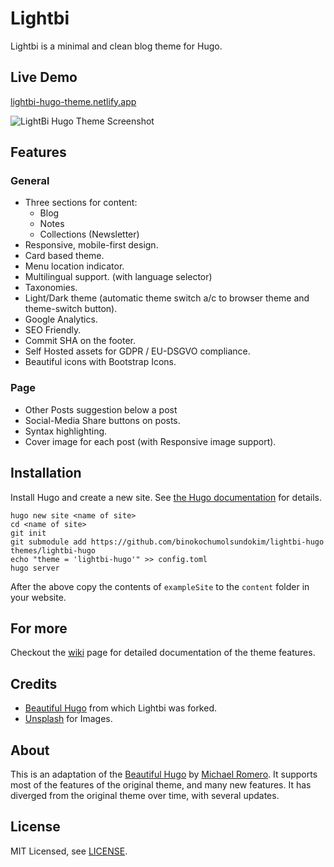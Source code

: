 # Lightbi 

Lightbi is a minimal and clean blog theme for Hugo.

## Live Demo

[lightbi-hugo-theme.netlify.app](https://lightbi-hugo-theme.netlify.app/)

![LightBi Hugo Theme Screenshot](https://raw.githubusercontent.com/binokochumolsundokim/lightbi-hugo/master/images/screenshot.png)

## Features

### General
- Three sections for content:
    - Blog
    - Notes
    - Collections (Newsletter)
- Responsive, mobile-first design.
- Card based theme.
- Menu location indicator.
- Multilingual support. (with language selector)
- Taxonomies.
- Light/Dark theme (automatic theme switch a/c to browser theme and theme-switch button).
- Google Analytics.
- SEO Friendly.
- Commit SHA on the footer.
- Self Hosted assets for GDPR / EU-DSGVO compliance.
- Beautiful icons with Bootstrap Icons.

### Page
- Other Posts suggestion below a post
- Social-Media Share buttons on posts.
- Syntax highlighting.
- Cover image for each post (with Responsive image support).

## Installation

Install Hugo and create a new site. See [the Hugo documentation](https://gohugo.io/getting-started/quick-start/) for details.

```
hugo new site <name of site>
cd <name of site>
git init
git submodule add https://github.com/binokochumolsundokim/lightbi-hugo themes/lightbi-hugo
echo "theme = 'lightbi-hugo'" >> config.toml
hugo server
```

After the above copy the contents of `exampleSite` to the `content` folder in your website.

## For more

Checkout the [wiki](https://github.com/binokochumolsundokim/lightbi-hugo/wiki) page for detailed documentation of the theme features.

## Credits

- [Beautiful Hugo](https://github.com/halogenica/beautifulhugo) from which Lightbi was forked.
- [Unsplash](https://unsplash.com/) for Images.

## About

This is an adaptation of the [Beautiful Hugo](https://github.com/halogenica/beautifulhugo) by [Michael Romero](https://github.com/halogenica). It supports most of the features of the original theme, and many new features. It has diverged from the original theme over time, with several updates.

## License

MIT Licensed, see [LICENSE](https://github.com/binokochumolsundokim/lightbi-hugo/blob/master/LICENSE).

